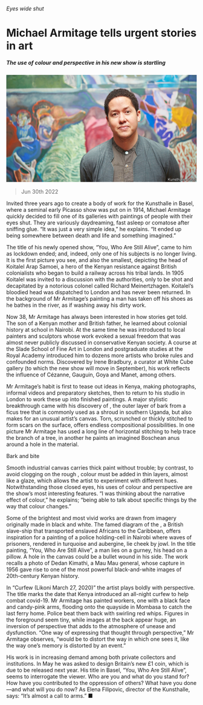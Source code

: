 ###### Eyes wide shut

# Michael Armitage tells urgent stories in art 

##### The use of colour and perspective in his new show is startling 

![image](images/20220702_CUP004.jpg) 

> Jun 30th 2022 

Invited three years ago to create a body of work for the Kunsthalle in Basel, where a seminal early Picasso show was put on in 1914, Michael Armitage quickly decided to fill one of its galleries with paintings of people with their eyes shut. They are variously daydreaming, fast asleep or comatose after sniffing glue. “It was just a very simple idea,” he explains. “It ended up being somewhere between death and life and something imagined.” 

The title of his newly opened show, “You, Who Are Still Alive”, came to him as lockdown ended; and, indeed, only one of his subjects is no longer living. It is the first picture you see, and also the smallest, depicting the head of Koitalel Arap Samoei, a hero of the Kenyan resistance against British colonialists who began to build a railway across his tribal lands. In 1905 Koitalel was invited to a discussion with the authorities, only to be shot and decapitated by a notorious colonel called Richard Meinertzhagen. Koitalel’s bloodied head was dispatched to London and has never been returned. In the background of Mr Armitage’s painting a man has taken off his shoes as he bathes in the river, as if washing away his dirty work.

Now 38, Mr Armitage has always been interested in how stories get told. The son of a Kenyan mother and British father, he learned about colonial history at school in Nairobi. At the same time he was introduced to local painters and sculptors whose work evoked a sexual freedom that was almost never publicly discussed in conservative Kenyan society. A course at the Slade School of Fine Art in London and postgraduate studies at the Royal Academy introduced him to dozens more artists who broke rules and confounded norms. Discovered by Irene Bradbury, a curator at White Cube gallery (to which the new show will move in September), his work reflects the influence of Cézanne, Gauguin, Goya and Manet, among others.

Mr Armitage’s habit is first to tease out ideas in Kenya, making photographs, informal videos and preparatory sketches, then to return to his studio in London to work these up into finished paintings. A major stylistic breakthrough came with his discovery of , the outer layer of bark from a ficus tree that is commonly used as a shroud in southern Uganda, but also makes for an unusual artist’s canvas. Torn, scrunched or thickly stitched to form scars on the surface,  offers endless compositional possibilities. In one picture Mr Armitage has used a long line of horizontal stitching to help trace the branch of a tree, in another he paints an imagined Boschean anus around a hole in the material. 

Bark and bite

Smooth industrial canvas carries thick paint without trouble; by contrast, to avoid clogging on the rough , colour must be added in thin layers, almost like a glaze, which allows the artist to experiment with different hues. Notwithstanding those closed eyes, his uses of colour and perspective are the show’s most interesting features. “I was thinking about the narrative effect of colour,” he explains; “being able to talk about specific things by the way that colour changes.”

Some of the brightest and most vivid works are drawn from imagery originally made in black and white. The famed diagram of the , a British slave-ship that transported enslaved Africans to the Caribbean, offers inspiration for a painting of a police holding-cell in Nairobi where waves of prisoners, rendered in turquoise and aubergine, lie cheek by jowl. In the title painting, “You, Who Are Still Alive”, a man lies on a gurney, his head on a pillow. A hole in the  canvas could be a bullet wound in his side. The work recalls a photo of Dedan Kimathi, a Mau Mau general, whose capture in 1956 gave rise to one of the most powerful black-and-white images of 20th-century Kenyan history.

In “Curfew (Likoni March 27, 2020)” the artist plays boldly with perspective. The title marks the date that Kenya introduced an all-night curfew to help combat covid-19. Mr Armitage has painted workers, one with a black face and candy-pink arms, flooding onto the quayside in Mombasa to catch the last ferry home. Police beat them back with swirling red whips. Figures in the foreground seem tiny, while images at the back appear huge, an inversion of perspective that adds to the atmosphere of unease and dysfunction. “One way of expressing that thought through perspective,” Mr Armitage observes, “would be to distort the way in which one sees it, like the way one’s memory is distorted by an event.”

His work is in increasing demand among both private collectors and institutions. In May he was asked to design Britain’s new £1 coin, which is due to be released next year. His title in Basel, “You, Who Are Still Alive”, seems to interrogate the viewer. Who are you and what do you stand for? How have you contributed to the oppression of others? What have you done—and what will you do now? As Elena Filipovic, director of the Kunsthalle, says: “It’s almost a call to arms.” ■

